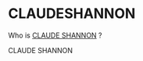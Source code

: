 # CLAUDESHANNON
Who is <a href="http://quotes.hbdtoyou.com/earth-day-doodle-22-april-2016/">CLAUDE SHANNON</a> ?

CLAUDE SHANNON
